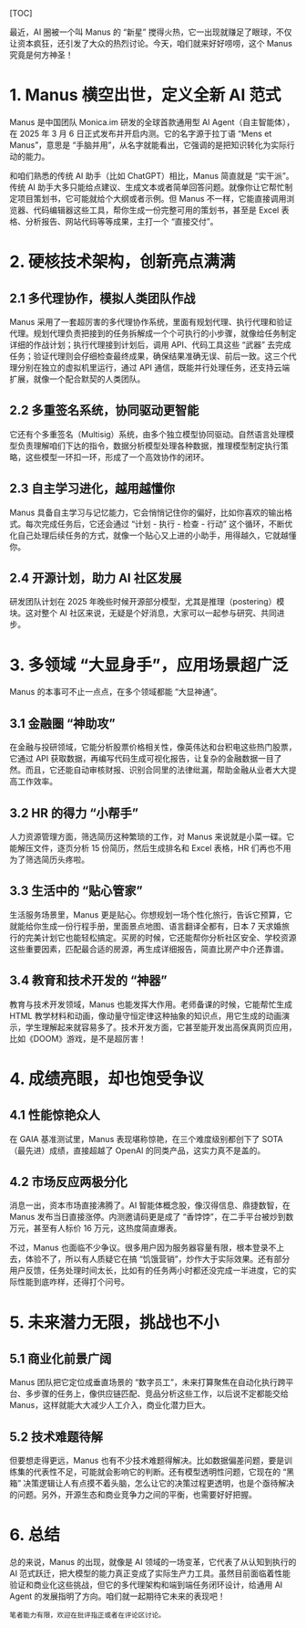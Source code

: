 [TOC]

最近，AI 圈被一个叫 Manus 的 “新星” 搅得火热，它一出现就赚足了眼球，不仅让资本疯狂，还引发了大众的热烈讨论。今天，咱们就来好好唠唠，这个 Manus 究竟是何方神圣！

# 1. Manus 横空出世，定义全新 AI 范式

Manus 是中国团队 Monica.im 研发的全球首款通用型 AI Agent（自主智能体），在 2025 年 3 月 6 日正式发布并开启内测。它的名字源于拉丁语 “Mens et Manus”，意思是 “手脑并用”，从名字就能看出，它强调的是把知识转化为实际行动的能力。

和咱们熟悉的传统 AI 助手（比如 ChatGPT）相比，Manus 简直就是 “实干派”。传统 AI 助手大多只能给点建议、生成文本或者简单回答问题。就像你让它帮忙制定项目策划书，它可能就给个大纲或者示例。但 Manus 不一样，它能直接调用浏览器、代码编辑器这些工具，帮你生成一份完整可用的策划书，甚至是 Excel 表格、分析报告、网站代码等等成果，主打一个 “直接交付”。

# 2. 硬核技术架构，创新亮点满满

## 2.1 多代理协作，模拟人类团队作战

Manus 采用了一套超厉害的多代理协作系统，里面有规划代理、执行代理和验证代理。规划代理负责把接到的任务拆解成一个个可执行的小步骤，就像给任务制定详细的作战计划；执行代理接到计划后，调用 API、代码工具这些 “武器” 去完成任务；验证代理则会仔细检查最终成果，确保结果准确无误、前后一致。这三个代理分别在独立的虚拟机里运行，通过 API 通信，既能并行处理任务，还支持云端扩展，就像一个配合默契的人类团队。

## 2.2 多重签名系统，协同驱动更智能

它还有个多重签名（Multisig）系统，由多个独立模型协同驱动。自然语言处理模型负责理解咱们下达的指令，数据分析模型处理各种数据，推理模型制定执行策略，这些模型一环扣一环，形成了一个高效协作的闭环。

## 2.3 自主学习进化，越用越懂你

Manus 具备自主学习与记忆能力，它会悄悄记住你的偏好，比如你喜欢的输出格式。每次完成任务后，它还会通过 “计划 - 执行 - 检查 - 行动” 这个循环，不断优化自己处理后续任务的方式，就像一个贴心又上进的小助手，用得越久，它就越懂你。

## 2.4 开源计划，助力 AI 社区发展

研发团队计划在 2025 年晚些时候开源部分模型，尤其是推理（postering）模块。这对整个 AI 社区来说，无疑是个好消息，大家可以一起参与研究、共同进步。

# 3. 多领域 “大显身手”，应用场景超广泛

Manus 的本事可不止一点点，在多个领域都能 “大显神通”。

## 3.1 金融圈 “神助攻”

在金融与投研领域，它能分析股票价格相关性，像英伟达和台积电这些热门股票，它通过 API 获取数据，再编写代码生成可视化报告，让复杂的金融数据一目了然。而且，它还能自动审核财报、识别合同里的法律纰漏，帮助金融从业者大大提高工作效率。

## 3.2 HR 的得力 “小帮手”

人力资源管理方面，筛选简历这种繁琐的工作，对 Manus 来说就是小菜一碟。它能解压文件，逐页分析 15 份简历，然后生成排名和 Excel 表格，HR 们再也不用为了筛选简历头疼啦。

## 3.3 生活中的 “贴心管家”

生活服务场景里，Manus 更是贴心。你想规划一场个性化旅行，告诉它预算，它就能给你生成一份行程手册，里面景点地图、语言翻译全都有，日本 7 天求婚旅行的完美计划它也能轻松搞定。买房的时候，它还能帮你分析社区安全、学校资源这些重要因素，匹配最合适的房源，再生成详细报告，简直比房产中介还靠谱。

## 3.4 教育和技术开发的 “神器”

教育与技术开发领域，Manus 也能发挥大作用。老师备课的时候，它能帮忙生成 HTML 教学材料和动画，像动量守恒定律这种抽象的知识点，用它生成的动画演示，学生理解起来就容易多了。技术开发方面，它甚至能开发出高保真网页应用，比如《DOOM》游戏，是不是超厉害！

# 4. 成绩亮眼，却也饱受争议

## 4.1 性能惊艳众人

在 GAIA 基准测试里，Manus 表现堪称惊艳，在三个难度级别都创下了 SOTA（最先进）成绩，直接超越了 OpenAI 的同类产品，这实力真不是盖的。

## 4.2 市场反应两极分化

消息一出，资本市场直接沸腾了。AI 智能体概念股，像汉得信息、鼎捷数智，在 Manus 发布当日直接涨停。内测邀请码更是成了 “香饽饽”，在二手平台被炒到数万元，甚至有人标价 16 万元，这热度简直爆表。

不过，Manus 也面临不少争议。很多用户因为服务器容量有限，根本登录不上去，体验不了，所以有人质疑它在搞 “饥饿营销”，炒作大于实际效果。还有部分用户反馈，任务处理时间太长，比如有的任务两小时都还没完成一半进度，它的实际性能到底咋样，还得打个问号。

# 5. 未来潜力无限，挑战也不小

## 5.1 商业化前景广阔

Manus 团队把它定位成垂直场景的 “数字员工”，未来打算聚焦在自动化执行跨平台、多步骤的任务上，像供应链匹配、竞品分析这些工作，以后说不定都能交给 Manus，这样就能大大减少人工介入，商业化潜力巨大。

## 5.2 技术难题待解

但要想走得更远，Manus 也有不少技术难题得解决。比如数据偏差问题，要是训练集的代表性不足，可能就会影响它的判断。还有模型透明性问题，它现在的 “黑箱” 决策逻辑让人有点摸不着头脑，怎么让它的决策过程更透明，也是个亟待解决的问题。另外，开源生态和商业竞争力之间的平衡，也需要好好把握。

# 6. 总结

总的来说，Manus 的出现，就像是 AI 领域的一场变革，它代表了从认知到执行的 AI 范式跃迁，把大模型的能力真正变成了实际生产力工具。虽然目前面临着性能验证和商业化这些挑战，但它的多代理架构和端到端任务闭环设计，给通用 AI Agent 的发展指明了方向。咱们就一起期待它未来的表现吧！

```
笔者能力有限，欢迎在批评指正或者在评论区讨论。
```